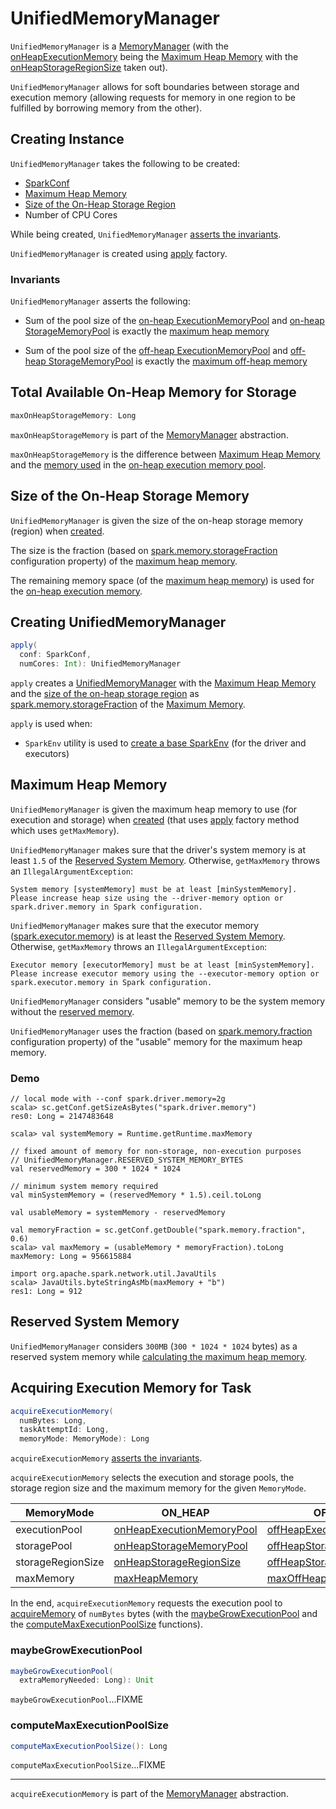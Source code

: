 # UnifiedMemoryManager

`UnifiedMemoryManager` is a [MemoryManager](MemoryManager.md) (with the [onHeapExecutionMemory](MemoryManager.md#onHeapExecutionMemory) being the [Maximum Heap Memory](#maxHeapMemory) with the [onHeapStorageRegionSize](#onHeapStorageRegionSize) taken out).

`UnifiedMemoryManager` allows for soft boundaries between storage and execution memory (allowing requests for memory in one region to be fulfilled by borrowing memory from the other).

## Creating Instance

`UnifiedMemoryManager` takes the following to be created:

* <span id="conf"> [SparkConf](../SparkConf.md)
* [Maximum Heap Memory](#maxHeapMemory)
* [Size of the On-Heap Storage Region](#onHeapStorageRegionSize)
* <span id="numCores"> Number of CPU Cores

While being created, `UnifiedMemoryManager` [asserts the invariants](#assertInvariants).

`UnifiedMemoryManager` is created using [apply](#apply) factory.

### <span id="assertInvariants"> Invariants

`UnifiedMemoryManager` asserts the following:

* Sum of the pool size of the [on-heap ExecutionMemoryPool](MemoryManager.md#onHeapExecutionMemoryPool) and [on-heap StorageMemoryPool](MemoryManager.md#onHeapStorageMemoryPool) is exactly the [maximum heap memory](#maxHeapMemory)

* Sum of the pool size of the [off-heap ExecutionMemoryPool](MemoryManager.md#offHeapExecutionMemoryPool) and [off-heap StorageMemoryPool](MemoryManager.md#offHeapStorageMemoryPool) is exactly the [maximum off-heap memory](MemoryManager.md#maxOffHeapMemory)

## <span id="maxOnHeapStorageMemory"> Total Available On-Heap Memory for Storage

```scala
maxOnHeapStorageMemory: Long
```

`maxOnHeapStorageMemory` is part of the [MemoryManager](MemoryManager.md#maxOnHeapStorageMemory) abstraction.

`maxOnHeapStorageMemory` is the difference between [Maximum Heap Memory](#maxHeapMemory) and the [memory used](ExecutionMemoryPool.md#memoryUsed) in the [on-heap execution memory pool](MemoryManager.md#onHeapExecutionMemoryPool).

## <span id="onHeapStorageRegionSize"> Size of the On-Heap Storage Memory

`UnifiedMemoryManager` is given the size of the on-heap storage memory (region) when [created](#creating-instance).

The size is the fraction (based on [spark.memory.storageFraction](../configuration-properties.md#spark.memory.storageFraction) configuration property) of the [maximum heap memory](#getMaxMemory).

The remaining memory space (of the [maximum heap memory](#maxHeapMemory)) is used for the [on-heap execution memory](MemoryManager.md#onHeapExecutionMemory).

## <span id="apply"> Creating UnifiedMemoryManager

```scala
apply(
  conf: SparkConf,
  numCores: Int): UnifiedMemoryManager
```

`apply` creates a [UnifiedMemoryManager](#creating-instance) with the [Maximum Heap Memory](#maxHeapMemory) and the [size of the on-heap storage region](#onHeapStorageRegionSize) as [spark.memory.storageFraction](../configuration-properties.md#spark.memory.storageFraction) of the [Maximum Memory](#getMaxMemory).

`apply` is used when:

* `SparkEnv` utility is used to [create a base SparkEnv](../SparkEnv.md#create) (for the driver and executors)

## <span id="getMaxMemory"><span id="maxHeapMemory"> Maximum Heap Memory

`UnifiedMemoryManager` is given the maximum heap memory to use (for execution and storage) when [created](#creating-instance) (that uses [apply](#apply) factory method which uses `getMaxMemory`).

`UnifiedMemoryManager` makes sure that the driver's system memory is at least `1.5` of the [Reserved System Memory](#RESERVED_SYSTEM_MEMORY_BYTES). Otherwise, `getMaxMemory` throws an `IllegalArgumentException`:

```text
System memory [systemMemory] must be at least [minSystemMemory].
Please increase heap size using the --driver-memory option or spark.driver.memory in Spark configuration.
```

`UnifiedMemoryManager` makes sure that the executor memory ([spark.executor.memory](../configuration-properties.md#spark.executor.memory)) is at least the [Reserved System Memory](#RESERVED_SYSTEM_MEMORY_BYTES). Otherwise, `getMaxMemory` throws an `IllegalArgumentException`:

```text
Executor memory [executorMemory] must be at least [minSystemMemory].
Please increase executor memory using the --executor-memory option or spark.executor.memory in Spark configuration.
```

`UnifiedMemoryManager` considers "usable" memory to be the system memory without the [reserved memory](#RESERVED_SYSTEM_MEMORY_BYTES).

`UnifiedMemoryManager` uses the fraction (based on [spark.memory.fraction](../configuration-properties.md#spark.memory.fraction) configuration property) of the "usable" memory for the maximum heap memory.

### Demo

```text
// local mode with --conf spark.driver.memory=2g
scala> sc.getConf.getSizeAsBytes("spark.driver.memory")
res0: Long = 2147483648

scala> val systemMemory = Runtime.getRuntime.maxMemory

// fixed amount of memory for non-storage, non-execution purposes
// UnifiedMemoryManager.RESERVED_SYSTEM_MEMORY_BYTES
val reservedMemory = 300 * 1024 * 1024

// minimum system memory required
val minSystemMemory = (reservedMemory * 1.5).ceil.toLong

val usableMemory = systemMemory - reservedMemory

val memoryFraction = sc.getConf.getDouble("spark.memory.fraction", 0.6)
scala> val maxMemory = (usableMemory * memoryFraction).toLong
maxMemory: Long = 956615884

import org.apache.spark.network.util.JavaUtils
scala> JavaUtils.byteStringAsMb(maxMemory + "b")
res1: Long = 912
```

## <span id="RESERVED_SYSTEM_MEMORY_BYTES"> Reserved System Memory

`UnifiedMemoryManager` considers `300MB` (`300 * 1024 * 1024` bytes) as a reserved system memory while [calculating the maximum heap memory](#getMaxMemory).

## <span id="acquireExecutionMemory"> Acquiring Execution Memory for Task

```scala
acquireExecutionMemory(
  numBytes: Long,
  taskAttemptId: Long,
  memoryMode: MemoryMode): Long
```

`acquireExecutionMemory` [asserts the invariants](#assertInvariants).

`acquireExecutionMemory` selects the execution and storage pools, the storage region size and the maximum memory for the given `MemoryMode`.

MemoryMode | ON_HEAP | OFF_HEAP
-----------|---------|---------
executionPool | [onHeapExecutionMemoryPool](MemoryManager.md#onHeapExecutionMemoryPool) | [offHeapExecutionMemoryPool](MemoryManager.md#offHeapExecutionMemoryPool)
storagePool   | [onHeapStorageMemoryPool](MemoryManager.md#onHeapStorageMemoryPool) | [offHeapStorageMemoryPool](MemoryManager.md#offHeapStorageMemoryPool)
storageRegionSize | [onHeapStorageRegionSize](#onHeapStorageRegionSize) | [offHeapStorageMemory](MemoryManager.md#offHeapStorageMemory)
maxMemory     | [maxHeapMemory](#maxHeapMemory) | [maxOffHeapMemory](MemoryManager.md#maxOffHeapMemory)

In the end, `acquireExecutionMemory` requests the execution pool to [acquireMemory](ExecutionMemoryPool.md#acquireMemory) of `numBytes` bytes (with the [maybeGrowExecutionPool](#maybeGrowExecutionPool) and the [computeMaxExecutionPoolSize](#computeMaxExecutionPoolSize) functions).

### <span id="maybeGrowExecutionPool"> maybeGrowExecutionPool

```scala
maybeGrowExecutionPool(
  extraMemoryNeeded: Long): Unit
```

`maybeGrowExecutionPool`...FIXME

### <span id="computeMaxExecutionPoolSize"> computeMaxExecutionPoolSize

```scala
computeMaxExecutionPoolSize(): Long
```

`computeMaxExecutionPoolSize`...FIXME

---

`acquireExecutionMemory` is part of the [MemoryManager](MemoryManager.md#acquireExecutionMemory) abstraction.
